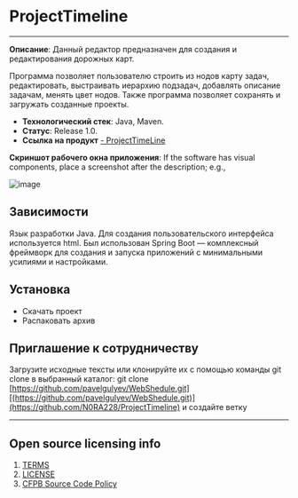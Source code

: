 # ProjectTimeline
----------------

**Описание**:  Данный редактор предназначен для создания и редактирования дорожных карт.

Программа позволяет пользователю строить из нодов карту задач, редактировать, выстраивать иерархию подзадач, добавлять описание задачам, менять цвет нодов. Также программа позволяет сохранять и загружать созданные проекты.

  - **Технологический стек**: Java, Maven.
  - **Статус**:  Release 1.0.
  - **Ссылка на продукт**
  [- ProjectTimeLine](https://github.com/N0RA228/ProjectTimeline)


**Скриншот рабочего окна приложения**: If the software has visual components, place a screenshot after the description; e.g.,

![image](https://user-images.githubusercontent.com/65660799/171688497-ff999246-c56e-4aba-8db8-79958026d176.png)


## Зависимости

Язык разработки Java. 
Для создания пользовательского интерфейса используется html.
Был использован Spring Boot — комплексный фреймворк для создания и запуска приложений с минимальными усилиями и настройками.

## Установка

- Скачать проект
- Распаковать архив

## Приглашение к сотрудничеству

Загрузите исходные тексты или клонируйте их с помощью команды git clone в выбранный каталог: git clone [https://github.com/pavelgulyev/WebShedule.git][(https://github.com/pavelgulyev/WebShedule.git)](https://github.com/N0RA228/ProjectTimeline) и создайте ветку


----

## Open source licensing info
1. [TERMS](TERMS.md)
2. [LICENSE](LICENSE)
3. [CFPB Source Code Policy](https://github.com/cfpb/source-code-policy/)
